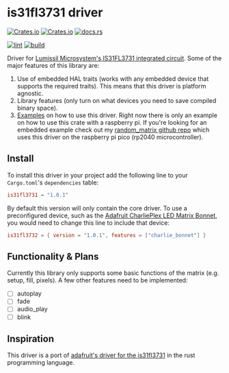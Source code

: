 # is31fl3731 driver

[![Crates.io](https://img.shields.io/crates/v/is31fl3731)](https://crates.io/crates/is31fl3731)
[![Crates.io](https://img.shields.io/crates/d/is31fl3731)](https://crates.io/crates/is31fl3731)
[![docs.rs](https://img.shields.io/docsrs/is31fl3731)](https://docs.rs/is31fl3731/latest/is31fl3731/)

[![lint](https://github.com/gleich/is31fl3731/actions/workflows/lint.yml/badge.svg)](https://github.com/gleich/is31fl3731/actions/workflows/lint.yml)
[![build](https://github.com/gleich/is31fl3731/actions/workflows/build.yml/badge.svg)](https://github.com/gleich/is31fl3731/actions/workflows/build.yml)

Driver for [Lumissil Microsystem's IS31FL3731 integrated circuit](https://www.lumissil.com/assets/pdf/core/IS31FL3731_DS.pdf). Some of the major features of this library are:

1. Use of embedded HAL traits (works with any embedded device that supports the required traits). This means that this driver is platform agnostic.
2. Library features (only turn on what devices you need to save compiled binary space).
3. [Examples](./examples) on how to use this driver. Right now there is only an example on how to use this crate with a raspberry pi. If you're looking for an embedded example check out my [random_matrix github repo](https://github.com/gleich/random_matrix) which uses this driver on the raspberry pi pico (rp2040 microcontroller).

## Install

To install this driver in your project add the following line to your `Cargo.toml`'s `dependencies` table:

```toml
is31fl3731 = "1.0.1"
```

By default this version will only contain the core driver. To use a preconfigured device, such as the [Adafruit CharliePlex LED Matrix Bonnet](https://www.adafruit.com/product/3467), you would need to change this line to include that device:

```toml
is31fl3732 = { version = "1.0.1", features = ["charlie_bonnet"] }
```

## Functionality & Plans

Currently this library only supports some basic functions of the matrix (e.g. setup, fill, pixels). A few other features need to be implemented:

- [ ] autoplay
- [ ] fade
- [ ] audio_play
- [ ] blink

## Inspiration

This driver is a port of [adafruit's driver for the is31fl3731](https://github.com/adafruit/Adafruit_CircuitPython_IS31FL3731) in the rust programming language.
